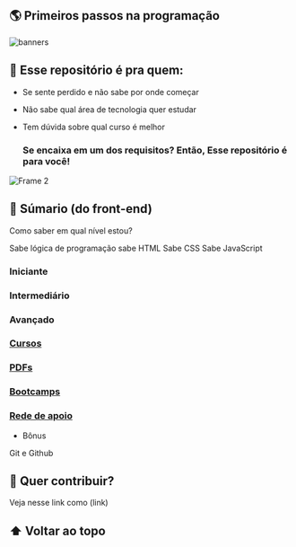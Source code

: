 ## 🌎 Primeiros passos na programação

![banners](https://user-images.githubusercontent.com/94902491/143292765-c054199e-1345-465f-8461-b4456e216121.png)

## 👀 Esse repositório é pra quem:

- Se sente perdido e não sabe por onde começar
- Não sabe qual área de tecnologia quer estudar
- Tem dúvida sobre qual curso é melhor

    ### Se encaixa em um dos requisitos? Então, Esse repositório é para você!

![Frame 2](https://user-images.githubusercontent.com/94902491/143306250-a8a75bab-4a72-4568-9205-ca9c87dfc7c9.png)

## 📗 Súmario (do front-end)
Como saber em qual nível estou?

Sabe lógica de programação
sabe HTML
Sabe CSS
Sabe JavaScript


### Iniciante
### Intermediário
### Avançado

### [Cursos](./front-end-cursos.md)
### [PDFs](./front-end-PDFs.md)
### [Bootcamps](./front-end-bootcamps.md)
### [Rede de apoio](./front-end-rede-de-apoio)

+ Bônus

Git e Github


## 📝 Quer contribuir? 


Veja nesse link como (link)

## ⬆️ Voltar ao topo
